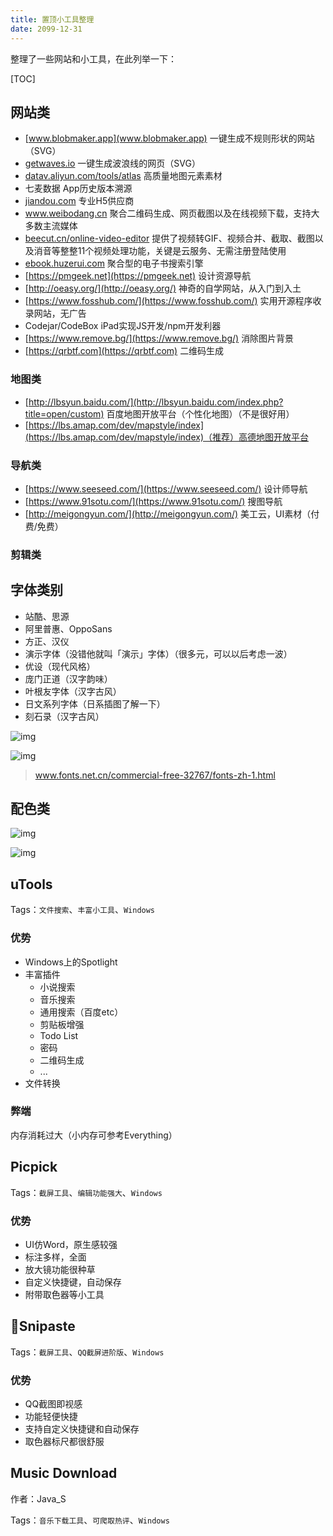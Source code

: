 ```yaml
---
title: 置顶小工具整理
date: 2099-12-31
---
```


整理了一些网站和小工具，在此列举一下：

[TOC]



## 网站类


- [www.blobmaker.app](www.blobmaker.app) 一键生成不规则形状的网站（SVG）
- [getwaves.io](https://getwaves.io) 一键生成波浪线的网页（SVG）
-  [datav.aliyun.com/tools/atlas](https://datav.aliyun.com/tools/atlas) 高质量地图元素素材
- 七麦数据 App历史版本溯源
- [jiandou.com](http://jiandou.com/) 专业H5供应商
- www.weibodang.cn 聚合二维码生成、网页截图以及在线视频下载，支持大多数主流媒体
- [beecut.cn/online-video-editor](\\beecut.cn/online-video-editor) 提供了视频转GIF、视频合并、截取、截图以及消音等整整11个视频处理功能，关键是云服务、无需注册登陆使用
- [ebook.huzerui.com](\\ebook.huzerui.com) 聚合型的电子书搜索引擎
- [https://pmgeek.net](https://pmgeek.net) 设计资源导航
- [http://oeasy.org/](http://oeasy.org/) 神奇的自学网站，从入门到入土
- [https://www.fosshub.com/](https://www.fosshub.com/) 实用开源程序收录网站，无广告
- Codejar/CodeBox iPad实现JS开发/npm开发利器
- [https://www.remove.bg/](https://www.remove.bg/) 消除图片背景
- [https://qrbtf.com](https://qrbtf.com) 二维码生成

### 地图类


- [http://lbsyun.baidu.com/](http://lbsyun.baidu.com/index.php?title=open/custom) 百度地图开放平台（个性化地图）（不是很好用）
- [https://lbs.amap.com/dev/mapstyle/index](https://lbs.amap.com/dev/mapstyle/index)（推荐）高德地图开放平台

### 导航类

- [https://www.seeseed.com/](https://www.seeseed.com/) 设计师导航
- [https://www.91sotu.com/](https://www.91sotu.com/) 搜图导航
- [http://meigongyun.com/](http://meigongyun.com/) 美工云，UI素材（付费/免费）

### 剪辑类



## 字体类别

- 站酷、思源
- 阿里普惠、OppoSans
- 方正、汉仪
- 演示字体（没错他就叫「演示」字体）（很多元，可以以后考虑一波）
- 优设（现代风格）
- 庞门正道（汉字韵味）
- 叶根友字体（汉字古风）
- 日文系列字体（日系插图了解一下）
- 刻石录（汉字古风）

![img](http://static.zengjianpeng.com/img/2020-06-28-22-OGBO45.png)

![img](http://static.zengjianpeng.com/img/2020-06-28-22-DwoaXF.png)

> www.fonts.net.cn/commercial-free-32767/fonts-zh-1.html

## 配色类

![img](http://static.zengjianpeng.com/img/2020-06-28-22-22bVrk.png)

![img](http://static.zengjianpeng.com/img/2020-06-28-22-LN27QM.png)



## uTools

Tags：`文件搜索`、`丰富小工具`、`Windows`

### 优势

- Windows上的Spotlight
- 丰富插件
  - 小说搜索
  - 音乐搜索
  - 通用搜索（百度etc）
  - 剪贴板增强
  - Todo List
  - 密码
  - 二维码生成
  - ...
- 文件转换

### 弊端

内存消耗过大（小内存可参考Everything）

## Picpick

Tags：`截屏工具`、`编辑功能强大`、`Windows`

### 优势

- UI仿Word，原生感较强
- 标注多样，全面
- 放大镜功能很种草
- 自定义快捷键，自动保存
- 附带取色器等小工具

## 🌟Snipaste

Tags：`截屏工具`、`QQ截屏进阶版`、`Windows`

### 优势

- QQ截图即视感
- 功能轻便快捷
- 支持自定义快捷键和自动保存
- 取色器标尺都很舒服

## Music Download

作者：Java_S

Tags：`音乐下载工具`、`可爬取热评`、`Windows`

